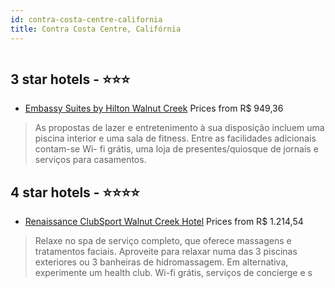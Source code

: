 ```yaml
---
id: contra-costa-centre-california
title: Contra Costa Centre, Califórnia
---
```


<center><img src="https://i.travelapi.com/hotels/1000000/10000/2800/2750/9f18a0ca_z.jpg" alt="" /></center>


##  3 star hotels - ⭐️⭐️⭐️

-    [Embassy Suites by Hilton Walnut Creek](https://www.hurb.com/br/aud/https://www.hurb.com/br/hotels/contra-costa-centre/embassy-suites-by-hilton-walnut-creek-HT-REPG?cmp=18055) Prices from R$ 949,36
   > As propostas de lazer e entretenimento à sua disposição incluem uma piscina interior e uma sala de fitness. Entre as facilidades adicionais contam-se Wi- fi grátis, uma loja de presentes/quiosque de jornais e serviços para casamentos.

##  4 star hotels - ⭐️⭐️⭐️⭐️

-    [Renaissance ClubSport Walnut Creek Hotel](https://www.hurb.com/br/aud/https://www.hurb.com/br/hotels/contra-costa-centre/renaissance-clubsport-walnut-creek-hotel-HT-CABT?cmp=18055) Prices from R$ 1.214,54
   > Relaxe no spa de serviço completo, que oferece massagens e tratamentos faciais. Aproveite para relaxar numa das 3 piscinas exteriores ou 3 banheiras de hidromassagem. Em alternativa, experimente um health club. Wi-fi grátis, serviços de concierge e s
